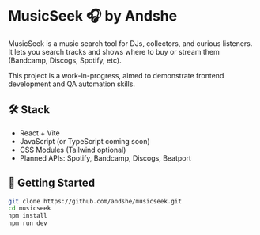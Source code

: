 # MusicSeek 🎧 by Andshe

MusicSeek is a music search tool for DJs, collectors, and curious listeners.  
It lets you search tracks and shows where to buy or stream them (Bandcamp, Discogs, Spotify, etc).

This project is a work-in-progress, aimed to demonstrate frontend development and QA automation skills.

## 🛠️ Stack

- React + Vite
- JavaScript (or TypeScript coming soon)
- CSS Modules (Tailwind optional)
- Planned APIs: Spotify, Bandcamp, Discogs, Beatport

## 🚀 Getting Started

```bash
git clone https://github.com/andshe/musicseek.git
cd musicseek
npm install
npm run dev